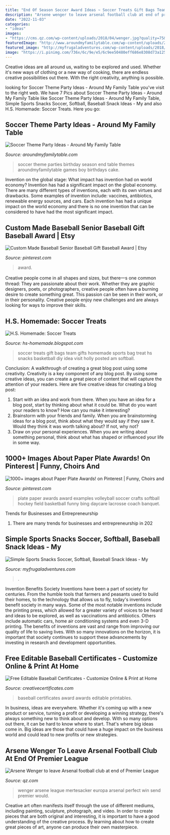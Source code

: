 ```yaml
---
title: "End Of Season Soccer Award Ideas ~ Soccer Treats Gift Bags Team Gifts Homemade Sports Bag Treat Hs Snacks Basketball Diy Idea Visit Holly Posted Am Softball"
description: "Arsene wenger to leave arsenal football club at end of premier league"
date: "2022-11-03"
categories:
- "ideas"
images:
- "https://cms.qz.com/wp-content/uploads/2018/04/wenger.jpg?quality=75&amp;strip=all&amp;w=1400"
featuredImage: "http://www.aroundmyfamilytable.com/wp-content/uploads/2015/03/soccer-party-collage.jpg"
featured_image: "http://myfrugaladventures.com/wp-content/uploads/2018/08/Softball-Treat-Ideas.jpg"
image: "https://i.pinimg.com/736x/6c/9e/e5/6c9ee50480eff686e8308d73a1254938.jpg"
---
```



Creative ideas are all around us, waiting to be explored and used. Whether it's new ways of clothing or a new way of cooking, there are endless creative possibilities out there. With the right creativity, anything is possible.

	

		
looking for Soccer Theme Party Ideas - Around My Family Table you've visit to the right web. We have 7 Pics about Soccer Theme Party Ideas - Around My Family Table like Soccer Theme Party Ideas - Around My Family Table, Simple Sports Snacks Soccer, Softball, Baseball Snack Ideas - My and also H.S. Homemade: Soccer Treats. Here you go:
		
    
## Soccer Theme Party Ideas - Around My Family Table

<img loading=lazy src="http://www.aroundmyfamilytable.com/wp-content/uploads/2015/03/soccer-party-collage.jpg" onerror="this.onerror=null;this.src='https://tse1.mm.bing.net/th?id=OIP.1f8KLVs5m4G16dCTw1bgbAHaP3&amp;pid=15.1';" alt="Soccer Theme Party Ideas - Around My Family Table">

_Source: aroundmyfamilytable.com_

>soccer theme parties birthday season end table themes aroundmyfamilytable games boy birthdays cake. 

	

Invention on the global stage: What impact has invention had on world economy?
Invention has had a significant impact on the global economy. There are many different types of inventions, each with its own virtues and drawbacks. Some examples of invention include: vaccines, antibiotics, renewable energy sources, and cars. Each invention has had a unique impact on the world economy and there is no one invention that can be considered to have had the most significant impact.

    
## Custom Made Baseball Senior Baseball Gift Baseball Award | Etsy

<img loading=lazy src="https://i.pinimg.com/736x/6c/9e/e5/6c9ee50480eff686e8308d73a1254938.jpg" onerror="this.onerror=null;this.src='https://tse4.mm.bing.net/th?id=OIP.tUBcMGAr72EkkwEMd6Qd_QHaHk&amp;pid=15.1';" alt="Custom Made Baseball Senior Baseball Gift Baseball Award | Etsy">

_Source: pinterest.com_

>award. 

	

Creative people come in all shapes and sizes, but there一s one common thread: They are passionate about their work. Whether they are graphic designers, poets, or photographers, creative people often have a burning desire to create something great. This passion can be seen in their work, or in their personality. Creative people enjoy new challenges and are always looking for ways to improve their skills.

    
## H.S. Homemade: Soccer Treats

<img loading=lazy src="http://4.bp.blogspot.com/-SAZS3lbD100/T80MKBn-bqI/AAAAAAAAAgQ/bDQIc6yskhA/s1600/IMG_0262.JPG" onerror="this.onerror=null;this.src='https://tse4.mm.bing.net/th?id=OIP.ur0z6uMDfp7lHzOefcCHqgHaLG&amp;pid=15.1';" alt="H.S. Homemade: Soccer Treats">

_Source: hs-homemade.blogspot.com_

>soccer treats gift bags team gifts homemade sports bag treat hs snacks basketball diy idea visit holly posted am softball. 

	

Conclusion: A walkthrough of creating a great blog post using some creativity.
Creativity is a key component of any blog post. By using some creative ideas, you can create a great piece of content that will capture the attention of your readers. Here are five creative ideas for creating a blog post: 
1. Start with an idea and work from there. When you have an idea for a blog post, start by thinking about what it could be. What do you want your readers to know? How can you make it interesting? 
2. Brainstorm with your friends and family. When you are brainstorming ideas for a blog post, think about what they would say if they saw it. Would they think it was worth talking about? If not, why not? 
3. Draw on your personal experiences. When you are writing about something personal, think about what has shaped or influenced your life in some way.

    
## 1000+ Images About Paper Plate Awards! On Pinterest | Funny, Choirs And

<img loading=lazy src="https://s-media-cache-ak0.pinimg.com/736x/7b/c7/3a/7bc73a3985fad22a43e2f33465b5d16d.jpg" onerror="this.onerror=null;this.src='https://tse3.mm.bing.net/th?id=OIP.411x69YPZwJhtgAyUA0RcwHaFj&amp;pid=15.1';" alt="1000+ images about Paper Plate Awards! on Pinterest | Funny, Choirs and">

_Source: pinterest.com_

>plate paper awards award examples volleyball soccer crafts softball hockey field basketball funny bing daycare lacrosse coach banquet. 

	

Trends for Businesses and Entrepreneurship
1. There are many trends for businesses and entrepreneurship in 202
    
## Simple Sports Snacks Soccer, Softball, Baseball Snack Ideas - My

<img loading=lazy src="http://myfrugaladventures.com/wp-content/uploads/2018/08/Softball-Treat-Ideas.jpg" onerror="this.onerror=null;this.src='https://tse2.mm.bing.net/th?id=OIP.RMpeaLfIUaXAJqpwWTAAUAHaLH&amp;pid=15.1';" alt="Simple Sports Snacks Soccer, Softball, Baseball Snack Ideas - My">

_Source: myfrugaladventures.com_

>. 

	

Invention Benefits Society
Inventions have been a part of society for centuries. From the humble tools that farmers and peasants used to build their homes, to the technology that allows us to fly, today's inventions benefit society in many ways. 
Some of the most notable inventions include the printing press, which allowed for a greater variety of voices to be heard and ideas to be explored, as well as vaccinations and antibiotics. Others include automatic cars, home air conditioning systems and even 3-D printing. 
The benefits of inventions are vast and range from improving our quality of life to saving lives. With so many innovations on the horizon, it is important that society continues to support these advancements by investing in research and development opportunities.

    
## Free Editable Baseball Certificates - Customize Online &amp; Print At Home

<img loading=lazy src="https://www.creativecertificates.com/wp-content/files/2011/10/baseball-4-300x232.png" onerror="this.onerror=null;this.src='https://tse2.mm.bing.net/th?id=OIP.qYA0_T9LkT1uxN9o1KyI-gAAAA&amp;pid=15.1';" alt="Free Editable Baseball Certificates - Customize Online &amp; Print at Home">

_Source: creativecertificates.com_

>baseball certificates award awards editable printables. 

	

In business, ideas are everywhere. Whether it's coming up with a new product or service, turning a profit or developing a winning strategy, there's always something new to think about and develop. With so many options out there, it can be hard to know where to start. That's where big ideas come in. Big ideas are those that could have a huge impact on the business world and could lead to new profits or new strategies.

    
## Arsene Wenger To Leave Arsenal Football Club At End Of Premier League

<img loading=lazy src="https://cms.qz.com/wp-content/uploads/2018/04/wenger.jpg?quality=75&amp;strip=all&amp;w=1400" onerror="this.onerror=null;this.src='https://tse2.mm.bing.net/th?id=OIP.yd8Q9FKCH-NWr8J7PImsUgHaEK&amp;pid=15.1';" alt="Arsene Wenger to leave Arsenal football club at end of Premier League">

_Source: qz.com_

>wenger arsene league mertesacker europa arsenal perfect win send premier would. 

	

Creative art often manifests itself through the use of different mediums, including painting, sculpture, photograph, and video. In order to create pieces that are both original and interesting, it is important to have a good understanding of the creative process. By learning about how to create great pieces of art, anyone can produce their own masterpiece.

